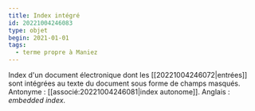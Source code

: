 ```yaml
---
title: Index intégré
id: 20221004246083
type: objet
begin: 2021-01-01
tags:
  - terme propre à Maniez
---
```


Index d'un document électronique dont les [[20221004246072|entrées]] sont intégrées au texte du document sous forme de champs masqués. Antonyme : [[associé:20221004246081|index autonome]]. Anglais : *embedded index*.